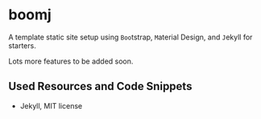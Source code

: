 # boomj

A template static site setup using `Boo`tstrap, `M`aterial Design, and `J`ekyll
for starters.

Lots more features to be added soon.

## Used Resources and Code Snippets

- Jekyll, MIT license
